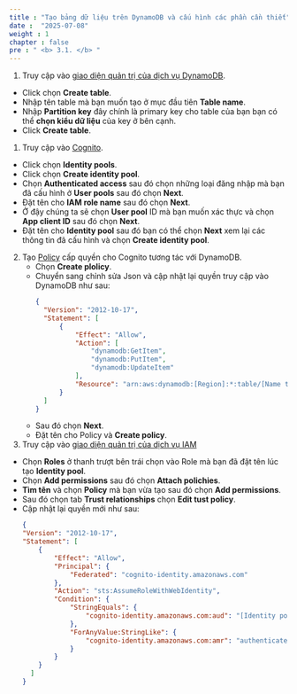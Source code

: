```yaml
---
title : "Tạo bảng dữ liệu trên DynamoDB và cấu hình các phần cần thiết"
date :  "2025-07-08" 
weight : 1 
chapter : false
pre : " <b> 3.1. </b> "
---
```

<!-- ![SSMPublicinstance](/images/arc-02.png) -->

1. Truy cập vào [giao diện quản trị của dịch vụ DynamoDB](https://ap-southeast-2.console.aws.amazon.com/dynamodbv2/home).
  + Click chọn **Create table**.
  + Nhập tên table mà bạn muốn tạo ở mục đầu tiên **Table name**.
  + Nhập **Partition key** đây chính là primary key cho table của bạn bạn có thể **chọn kiểu dữ liệu** của key ở bên cạnh.
  + Click **Create table**.

<!-- ![Connect](/images/3.connect/001-connect.png) -->

1. Truy cập vào [Cognito](https://ap-southeast-2.console.aws.amazon.com/cognito/).
  + Click chọn **Identity pools**.
  + Click chọn **Create identity pool**.
  + Chọn **Authenticated access** sau đó chọn những loại đăng nhập mà bạn đã cấu hình ở **User pools** sau đó chọn **Next**.
  + Đặt tên cho **IAM role name** sau đó chọn **Next**.
  + Ở đậy chúng ta sẽ chọn **User pool** ID mà bạn muốn xác thực và chọn **App client ID** sau đó chọn **Next**.
  + Đặt tên cho **Identity pool** sau đó bạn có thể chọn **Next** xem lại các thông tin đã cấu hình và chọn **Create identity pool**.

2. Tạo [Policy](https://us-east-1.console.aws.amazon.com/iam/home?region=ap-southeast-2#/policies) cấp quyền cho Cognito tương tác với DynamoDB.
   + Chọn **Create plolicy**.
   + Chuyển sang chỉnh sửa Json và cập nhật lại quyền truy cập vào DynamoDB như sau:
      ```json
      {
        "Version": "2012-10-17",
        "Statement": [
            {
                "Effect": "Allow",
                "Action": [
                    "dynamodb:GetItem",
                    "dynamodb:PutItem",
                    "dynamodb:UpdateItem"
                ],
                "Resource": "arn:aws:dynamodb:[Region]:*:table/[Name table]"
            }
        ]
      }
      ```
    + Sau đó chọn **Next**.
    + Đặt tên cho Policy và **Create policy**.
3. Truy cập vào [giao diện quản trị của dịch vụ IAM](https://us-east-1.console.aws.amazon.com/iam/home)
  + Chọn **Roles** ở thanh trượt bên trái chọn vào Role mà bạn đã đặt tên lúc tạo **Identity pool**.
  + Chọn **Add permissions** sau đó chọn **Attach polichies**.
  + **Tìm tên** và chọn **Policy** mà bạn vừa tạo sau đó chọn **Add permissions**.
  + Sau đó chọn tab **Trust relationships** chọn **Edit tust policy**.
  + Cập nhật lại quyền mới như sau:
    ```json
    {
    "Version": "2012-10-17",
    "Statement": [
        {
            "Effect": "Allow",
            "Principal": {
                "Federated": "cognito-identity.amazonaws.com"
            },
            "Action": "sts:AssumeRoleWithWebIdentity",
            "Condition": {
                "StringEquals": {
                    "cognito-identity.amazonaws.com:aud": "[Identity pool ID]"
                },
                "ForAnyValue:StringLike": {
                    "cognito-identity.amazonaws.com:amr": "authenticated"
                }
            }
        }
      ]
    }
    ```
  
  

